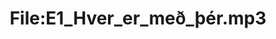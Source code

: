 ---
title: File:E1_Hver_er_með_þér.mp3
recording of: Hver er með þér?
reading speed: slow
speaker: E
license: CC0
---
